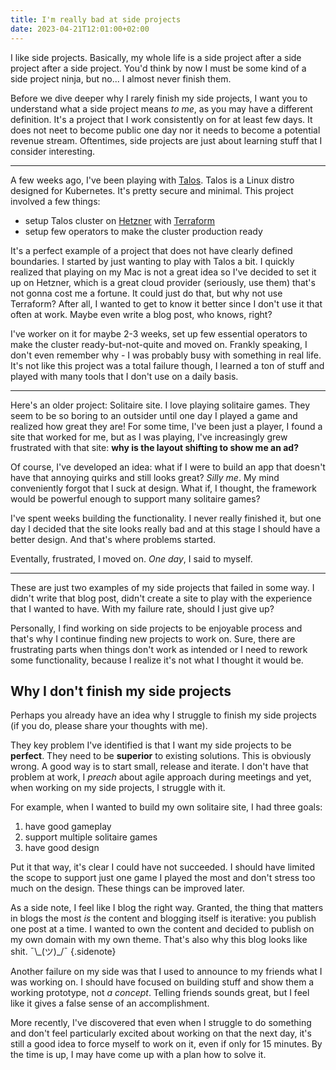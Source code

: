 ```yaml
---
title: I'm really bad at side projects
date: 2023-04-21T12:01:00+02:00
---
```


I like side projects. Basically, my whole life is a side project after a side project after a side project. You'd think by now I must be some kind of a side project ninja, but no... I almost never finish them.

Before we dive deeper why I rarely finish my side projects, I want you to understand what a side project means _to me_, as you may have a different definition. It's a project that I work consistently on for at least few days. It does not neet to become public one day nor it needs to become a potential revenue stream. Oftentimes, side projects are just about learning stuff that I consider interesting.

---

A few weeks ago, I've been playing with [Talos](https://www.talos.dev/). Talos is a Linux distro designed for Kubernetes. It's pretty secure and minimal. This project involved a few things:

- setup Talos cluster on [Hetzner](https://www.hetzner.com/cloud) with [Terraform](https://www.terraform.io/)
- setup few operators to make the cluster production ready

It's a perfect example of a project that does not have clearly defined boundaries. I started by just wanting to play with Talos a bit. I quickly realized that playing on my Mac is not a great idea so I've decided to set it up on Hetzner, which is a great cloud provider (seriously, use them) that's not gonna cost me a fortune. It could just do that, but why not use Terraform? After all, I wanted to get to know it better since I don't use it that often at work. Maybe even write a blog post, who knows, right?

I've worker on it for maybe 2-3 weeks, set up few essential operators to make the cluster ready-but-not-quite and moved on. Frankly speaking, I don't even remember why - I was probably busy with something in real life. It's not like this project was a total failure though, I learned a ton of stuff and played with many tools that I don't use on a daily basis.

---

Here's an older project: Solitaire site. I love playing solitaire games. They seem to be so boring to an outsider until one day I played a game and realized how great they are! For some time, I've been just a player, I found a site that worked for me, but as I was playing, I've increasingly grew frustrated with that site: **why is the layout shifting to show me an ad?**

Of course, I've developed an idea: what if I were to build an app that doesn't have that annoying quirks and still looks great? _Silly me_. My mind conveniently forgot that I suck at design. What if, I thought, the framework would be powerful enough to support many solitaire games?

I've spent weeks building the functionality. I never really finished it, but one day I decided that the site looks really bad and at this stage I should have a better design. And that's where problems started.

Eventally, frustrated, I moved on. _One day_, I said to myself.

---

These are just two examples of my side projects that failed in some way. I didn't write that blog post, didn't create a site to play with the experience that I wanted to have. With my failure rate, should I just give up?

Personally, I find working on side projects to be enjoyable process and that's why I continue finding new projects to work on. Sure, there are frustrating parts when things don't work as intended or I need to rework some functionality, because I realize it's not what I thought it would be.

## Why I don't finish my side projects

Perhaps you already have an idea why I struggle to finish my side projects (if you do, please share your thoughts with me).

They key problem I've identified is that I want my side projects to be **perfect**. They need to be **superior** to existing solutions. This is obviously wrong. A good way is to start small, release and iterate. I don't have that problem at work, I _preach_ about agile approach during meetings and yet, when working on my side projects, I struggle with it.

For example, when I wanted to build my own solitaire site, I had three goals:

1. have good gameplay
2. support multiple solitaire games
3. have good design

Put it that way, it's clear I could have not succeeded. I should have limited the scope to support just one game I played the most and don't stress too much on the design. These things can be improved later.

As a side note, I feel like I blog the right way. Granted, the thing that matters in blogs the most _is_ the content and blogging itself is iterative: you publish one post at a time. I wanted to own the content and decided to publish on my own domain with my own theme. That's also why this blog looks like shit. ¯\\\_(ツ)\_/¯
{.sidenote}

Another failure on my side was that I used to announce to my friends what I was working on. I should have focused on building stuff and show them a working prototype, not _a concept_. Telling friends sounds great, but I feel like it gives a false sense of an accomplishment.

More recently, I've discovered that even when I struggle to do something and don't feel particularly excited about working on that the next day, it's still a good idea to force myself to work on it, even if only for 15 minutes. By the time is up, I may have come up with a plan how to solve it.
